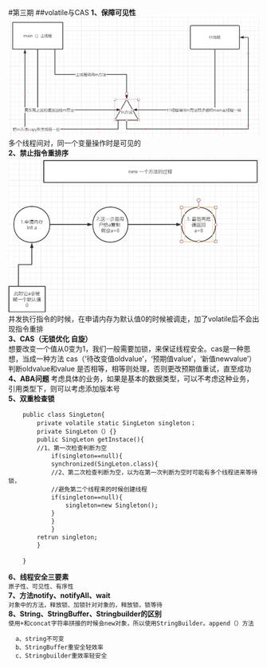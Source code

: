 #第三期
##volatile与CAS
**1、保障可见性**
 ![volatile](/image/volatile.png)
多个线程间对，同一个变量操作时是可见的  
**2、禁止指令重排序**
![volatile](/image/volatile2.png)
并发执行指令的时候，在申请内存为默认值0的时候被调走，加了volatile后不会出现指令重排  
**3、CAS（无锁优化 自旋）**  
想要改变一个值从0变为1，我们一般需要加锁，来保证线程安全。cas是一种思想，当成一种方法
cas（‘待改变值oldvalue’，‘预期值value’，‘新值newvalue’）判断oldvalue和value
是否相等，相等则处理，否则更改预期值重试，直至成功  
**4、ABA问题**
考虑具体的业务，如果是基本的数据类型，可以不考虑这种业务，引用类型下，则可以考虑添加版本号  
**5、双重检查锁**

        public class SingLeton{
            private volatile static SingLeton singleton；
            private SingLeton（）{}
            public SingLeton getInstace(){
            //1、第一次检查判断为空
                if(singleton==null){
                synchronized(SingLeton.class){
                //2、第二次检查判断为空，以为在第一次判断为空时可能有多个线程进来等待锁，
                //避免第二个线程来的时候创建线程
                if(singleton==null){
                    singleton=new Singleton();
                }
                }
                }
            retrun singleton;
            }
        
        }
**6、线程安全三要素**      
`原子性、可见性、有序性`         
**7、方法notify、notifyAll、wait**  
`对象中的方法，释放锁、加锁针对对象的，释放锁，锁等待`  
**8、String、StringBuffer、Stringbuilder的区别**  
`使用+和concat字符串拼接的时候会new对象，所以使用StringBuilder。append（）方法`
 
      a、string不可变
      b、StringBuffer重安全轻效率
      c、Stringbuilder重效率轻安全


